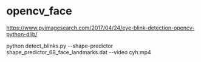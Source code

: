 # opencv_face

 https://www.pyimagesearch.com/2017/04/24/eye-blink-detection-opencv-python-dlib/

 

python detect_blinks.py --shape-predictor shape_predictor_68_face_landmarks.dat --video cyh.mp4 
